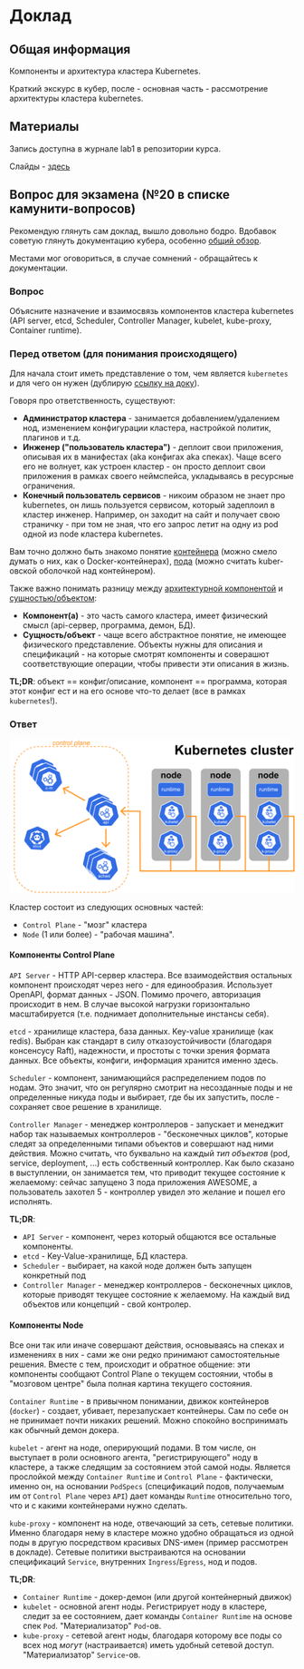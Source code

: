 # Доклад

## Общая информация

Компоненты и архитектура кластера Kubernetes.

Краткий экскурс в кубер, после - основная часть - рассмотрение архитектуры кластера kubernetes.

## Материалы

Запись доступна в журнале lab1 в репозитории курса.

Слайды - [здесь](slides.pdf)

## Вопрос для экзамена (№20 в списке камунити-вопросов)

Рекомендую глянуть сам доклад, вышло довольно бодро. Вдобавок советую глянуть документацию кубера, особенно [общий обзор](https://kubernetes.io/docs/concepts/overview/).

Местами мог оговориться, в случае сомнений - обращайтесь к документации.

### Вопрос

Объясните назначение и взаимосвязь компонентов кластера kubernetes (API server, etcd, Scheduler, Controller Manager, kubelet, kube-proxy, Container runtime).

### Перед ответом (для понимания происходящего)

Для начала стоит иметь представление о том, чем является `kubernetes` и для чего он нужен (дублирую [ссылку на доку](https://kubernetes.io/docs/concepts/overview/)).

Говоря про ответственность, существуют:

- **Администратор кластера** - занимается добавлением/удалением нод, изменением конфигурации кластера, настройкой политик, плагинов и т.д.
- **Инженер ("пользователь кластера")** - деплоит свои приложения, описывая их в манифестах (aka конфигах aka спеках). Чаще всего его не волнует, как устроен кластер - он просто деплоит свои приложения в рамках своего неймспейса, укладываясь в ресурсные ограничения.
- **Конечный пользователь сервисов** - никоим образом не знает про kubernetes, он лишь пользуется сервисом, который задеплоил в кластер инженер. Например, он заходит на сайт и получает свою страничку - при том не зная, что его запрос летит на одну из pod одной из node кластера kubernetes.

Вам точно должно быть знакомо понятие [контейнера](https://kubernetes.io/docs/concepts/containers/) (можно смело думать о них, как о Docker-контейнерах), [пода](https://kubernetes.io/docs/concepts/workloads/pods/) (можно считать kuber-овской оболочкой над контейнером).

Также важно понимать разницу между [архитектурной компонентой](https://kubernetes.io/docs/concepts/overview/components/) и [сущностью/объектом](https://kubernetes.io/docs/concepts/overview/working-with-objects/):

- **Компонент(а)** - это часть самого кластера, имеет физический смысл (api-сервер, программа, демон, БД).
- **Сущность/объект** - чаще всего абстрактное понятие, не имеющее физического представление. Объекты нужны для описания и спецификаций - на которые смотрят компоненты и соверашют соответствующие операции, чтобы привести эти описания в жизнь.

**TL;DR**: объект == конфиг/описание, компонент == программа, которая этот конфиг ест и на его основе что-то делает (все в рамках `kubernetes`!).

### Ответ

![arch.png](assets/arch.png)

Кластер состоит из следующих основных частей:

- `Control Plane` - "мозг" кластера
- `Node` (1 или более) - "рабочая машина".

#### Компоненты Control Plane

`API Server` - HTTP API-сервер кластера. Все взаимодействия остальных компонент происходят через него - для единообразия. Использует OpenAPI, формат данных - JSON. Помимо прочего, авторизация происходит в нем. В случае высокой нагрузки горизонтально масштабируется (т.е. поднимает дополнительные инстансы себя).

`etcd` - хранилище кластера, база данных. Key-value хранилище (как redis). Выбран как стандарт в силу отказоустойчивости (благодаря консенсусу Raft), надежности, и простоты с точки зрения формата данных. Все объекты, конфиги, информация хранится именно здесь.

`Scheduler` - компонент, занимающийся распределением подов по нодам. Это значит, что он регулярно смотрит на несозданные поды и не определенные никуда поды и выбирает, где бы их запустить, после - сохраняет свое решение в хранилище.

`Controller Manager` - менеджер контроллеров - запускает и менеджит набор так называемых контроллеров - "бесконечных циклов", которые следят за определенными типами объектов и совершают над ними действия. Можно считать, что буквально на каждый _тип объектов_ (pod, service, deployment, ...) есть собственный контроллер. Как было сказано в выступлении, он занимается тем, что приводит текущее состояние к желаемому: сейчас запущено 3 пода приложения AWESOME, а пользователь захотел 5 - контроллер увидел это желание и пошел его исполнять.

**TL;DR**:

- `API Server` - компонент, через который общаются все остальные компоненты.
- `etcd` - Key-Value-хранилище, БД кластера.
- `Scheduler` - выбирает, на какой ноде должен быть запущен конкретный под
- `Controller Manager` - менеджер контроллеров - бесконечных циклов, которые приводят текущее состояние к желаемому. На каждый вид объектов или концепций - свой контролер.

#### Компоненты Node

Все они так или иначе совершают действия, основываясь на спеках и изменениях в них - сами же они редко принимают самостоятельные решения. Вместе с тем, происходит и обратное общение: эти компоненты сообщают Control Plane о текущем состоянии, чтобы в "мозговом центре" была полная картина текущего состояния.

`Container Runtime` - в привычном понимании, движок контейнеров (`docker`) - создает, убивает, перезапускает контейнеры. Сам по себе он не принимает почти никаких решений. Можно спокойно воспринимать как обычный демон докера.

`kubelet` - агент на ноде, оперирующий подами. В том числе, он выступает в роли основного агента, "регистрирующего" ноду в кластере, а также следящим за состоянием этой самой ноды. Является прослойкой между `Container Runtime` и `Control Plane` - фактически, именно он, на основании `PodSpecs` (спецификаций подов, получаемым им от `Control Plane` через `API`) дает команды `Runtime` относительно того, что и с какими контейнерами нужно сделать.

`kube-proxy` - компонент на ноде, отвечающий за сеть, сетевые политики. Именно благодаря нему в кластере можно удобно обращаться из одной поды в другую посредством красивых DNS-имен (пример рассмотрен в докладе). Сетевые политики выстраиваются на основании спецификаций `Service`, внутренних `Ingress`/`Egress`, нод и подов.

**TL;DR**:

- `Container Runtime` - докер-демон (или другой контейнерный движок)
- `kubelet` - основной агент ноды. Регистрирует ноду в кластере, следит за ее состоянием, дает команды `Container Runtime` на основе спек `Pod`. "Материализатор" `Pod`-ов.
- `kube-proxy` - сетевой агент ноды, благодаря которому все поды со всех нод _могут_ (настраивается) иметь удобный сетевой доступ. "Материализатор" `Service`-ов.
